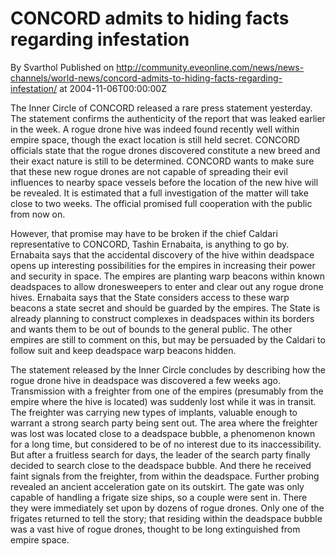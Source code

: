 # CONCORD admits to hiding facts regarding infestation
By Svarthol
Published on http://community.eveonline.com/news/news-channels/world-news/concord-admits-to-hiding-facts-regarding-infestation/ at 2004-11-06T00:00:00Z

The Inner Circle of CONCORD released a rare press statement yesterday. The statement confirms the authenticity of the report that was leaked earlier in the week. A rogue drone hive was indeed found recently well within empire space, though the exact location is still held secret. CONCORD officials state that the rogue drones discovered constitute a new breed and their exact nature is still to be determined. CONCORD wants to make sure that these new rogue drones are not capable of spreading their evil influences to nearby space vessels before the location of the new hive will be revealed. It is estimated that a full investigation of the matter will take close to two weeks. The official promised full cooperation with the public from now on.  
  
However, that promise may have to be broken if the chief Caldari representative to CONCORD, Tashin Ernabaita, is anything to go by. Ernabaita says that the accidental discovery of the hive within deadspace opens up interesting possibilities for the empires in increasing their power and security in space. The empires are planting warp beacons within known deadspaces to allow dronesweepers to enter and clear out any rogue drone hives. Ernabaita says that the State considers access to these warp beacons a state secret and should be guarded by the empires. The State is already planning to construct complexes in deadspaces within its borders and wants them to be out of bounds to the general public. The other empires are still to comment on this, but may be persuaded by the Caldari to follow suit and keep deadspace warp beacons hidden.  
  
The statement released by the Inner Circle concludes by describing how the rogue drone hive in deadspace was discovered a few weeks ago. Transmission with a freighter from one of the empires (presumably from the empire where the hive is located) was suddenly lost while it was in transit. The freighter was carrying new types of implants, valuable enough to warrant a strong search party being sent out. The area where the freighter was lost was located close to a deadspace bubble, a phenomenon known for a long time, but considered to be of no interest due to its inaccessibility. But after a fruitless search for days, the leader of the search party finally decided to search close to the deadspace bubble. And there he received faint signals from the freighter, from within the deadspace. Further probing revealed an ancient acceleration gate on its outskirt. The gate was only capable of handling a frigate size ships, so a couple were sent in. There they were immediately set upon by dozens of rogue drones. Only one of the frigates returned to tell the story; that residing within the deadspace bubble was a vast hive of rogue drones, thought to be long extinguished from empire space.

